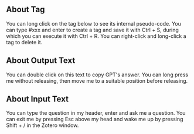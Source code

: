 ## About Tag

You can long click on the tag below to see its internal pseudo-code.
You can type #xxx and enter to create a tag and save it with Ctrl + S, during which you can execute it with Ctrl + R.
You can right-click and long-click a tag to delete it.

## About Output Text
You can double click on this text to copy GPT's answer.
You can long press me without releasing, then move me to a suitable position before releasing.

## About Input Text
You can type the question in my header, enter and ask me a question.
You can exit me by pressing Esc above my head and wake me up by pressing Shift + / in the Zotero window.